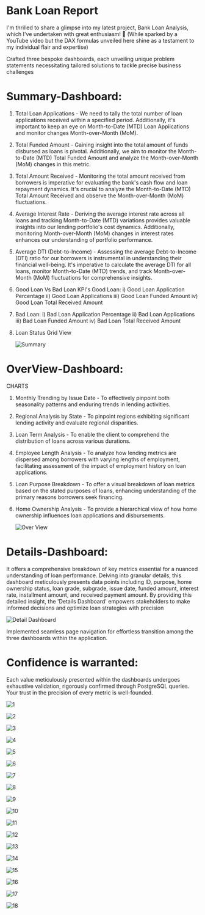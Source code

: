 # Bank Loan Report

I'm thrilled to share a glimpse into my latest project, Bank Loan Analysis, which I've undertaken with great enthusiasm! 💼
(While sparked by a YouTube video but the DAX formulas unveiled here shine as a testament to my individual flair and expertise)

Crafted three bespoke dashboards, each unveiling unique problem statements necessitating tailored solutions to tackle precise business challenges

# Summary-Dashboard:
1. Total Loan Applications - We need to tally the total number of loan applications received within a specified period. Additionally, it's important to keep an eye on Month-to-Date (MTD) Loan Applications and monitor changes Month-over-Month (MoM).

2. Total Funded Amount - Gaining insight into the total amount of funds disbursed as loans is pivotal. Additionally, we aim to monitor the Month-to-Date (MTD) Total Funded Amount and analyze the Month-over-Month (MoM) changes in this metric.

3. Total Amount Received - Monitoring the total amount received from borrowers is imperative for evaluating the bank's cash flow and loan repayment dynamics. It's crucial to analyze the Month-to-Date (MTD) Total Amount Received and observe the Month-over-Month (MoM) fluctuations.

4. Average Interest Rate - Deriving the average interest rate across all loans and tracking Month-to-Date (MTD) variations provides valuable insights into our lending portfolio's cost dynamics. Additionally, monitoring Month-over-Month (MoM) changes in interest rates enhances our understanding of portfolio performance.

5. Average DTI (Debt-to-Income) - Assessing the average Debt-to-Income (DTI) ratio for our borrowers is instrumental in understanding their financial well-being. It's imperative to calculate the average DTI for all loans, monitor Month-to-Date (MTD) trends, and track Month-over-Month (MoM) fluctuations for comprehensive insights.

6. Good Loan Vs Bad Loan KPI's
Good Loan:
i) Good Loan Application Percentage
ii) Good Loan Applications
iii) Good Loan Funded Amount
iv) Good Loan Total Received Amount

7. Bad Loan:
i) Bad Loan Application Percentage
ii) Bad Loan Applications
iii) Bad Loan Funded Amount
iv) Bad Loan Total Received Amount

8. Loan Status Grid View

   ![Summary](https://github.com/Surjendud4/bank-loan-report/assets/168835348/c2b42f65-1720-4830-86f3-457c3de820af)


# OverView-Dashboard:
CHARTS
1. Monthly Trending by Issue Date - To effectively pinpoint both seasonality patterns and enduring trends in lending activities.

2. Regional Analysis by State - To pinpoint regions exhibiting significant lending activity and evaluate regional disparities.

3. Loan Term Analysis - To enable the client to comprehend the distribution of loans across various durations.

4. Employee Length Analysis - To analyze how lending metrics are dispersed among borrowers with varying lengths of employment, facilitating assessment of the impact of employment history on loan applications.

5. Loan Purpose Breakdown - To offer a visual breakdown of loan metrics based on the stated purposes of loans, enhancing understanding of the primary reasons borrowers seek financing.

6. Home Ownership Analysis - To provide a hierarchical view of how home ownership influences loan applications and disbursements.

   ![Over View](https://github.com/Surjendud4/bank-loan-report/assets/168835348/f8e0b863-ade0-488a-85c3-ca228bb9e475)


# Details-Dashboard:
It offers a comprehensive breakdown of key metrics essential for a nuanced understanding of loan performance. Delving into granular details, this dashboard meticulously presents data points including ID, purpose, home ownership status, loan grade, subgrade, issue date, funded amount, interest rate, installment amount, and received payment amount. By providing this detailed insight, the 'Details Dashboard' empowers stakeholders to make informed decisions and optimize loan strategies with precision

![Detail Dashboard](https://github.com/Surjendud4/bank-loan-report/assets/168835348/af3519b6-062a-435e-9f1d-7af6c56b35cd)


Implemented seamless page navigation for effortless transition among the three dashboards within the application.

# Confidence is warranted:
Each value meticulously presented within the dashboards undergoes exhaustive validation, rigorously confirmed through PostgreSQL queries. Your trust in the precision of every metric is well-founded.


![1](https://github.com/Surjendud4/bank-loan-report/assets/168835348/a08577df-820c-4c5a-9fef-4ebb8ab444ff)

![2](https://github.com/Surjendud4/bank-loan-report/assets/168835348/0e882093-1d6f-40e3-9b50-28d187106b90)

![3](https://github.com/Surjendud4/bank-loan-report/assets/168835348/f6a3c3b1-0a38-492d-bef7-352812713f06)

![4](https://github.com/Surjendud4/bank-loan-report/assets/168835348/1a5117e9-7aec-4c1e-bb01-867d965ecb19)

![5](https://github.com/Surjendud4/bank-loan-report/assets/168835348/154a0a04-1ed3-47ef-ad3f-1738d9e2125a)

![6](https://github.com/Surjendud4/bank-loan-report/assets/168835348/459dd3cc-3b81-4520-b359-dda79a10664a)

![7](https://github.com/Surjendud4/bank-loan-report/assets/168835348/918aeba5-dd19-4010-b90d-d0004468049b)

![8](https://github.com/Surjendud4/bank-loan-report/assets/168835348/b4f51b48-9d4c-4cce-80ed-5b89bdc2de04)

![9](https://github.com/Surjendud4/bank-loan-report/assets/168835348/f7021b75-2529-4b49-8204-0be113ce6b47)

![10](https://github.com/Surjendud4/bank-loan-report/assets/168835348/5f4f22d3-1c0a-41c7-92c2-806f8b5202e2)

![11](https://github.com/Surjendud4/bank-loan-report/assets/168835348/f4d08014-06cb-4284-bfdb-e241c7762053)

![12](https://github.com/Surjendud4/bank-loan-report/assets/168835348/ddbb7687-bf7f-4da9-bb7a-90dd9a9d2aba)

![13](https://github.com/Surjendud4/bank-loan-report/assets/168835348/8f370296-5c6f-4ca0-a475-bd3cd885b28a)

![14](https://github.com/Surjendud4/bank-loan-report/assets/168835348/73fdc8f2-9b4b-4ac4-bd18-8eb20fe8a8e9)

![15](https://github.com/Surjendud4/bank-loan-report/assets/168835348/33f79c47-69a3-4929-8cda-9060bd1258ca)

![16](https://github.com/Surjendud4/bank-loan-report/assets/168835348/bd0080b0-1edc-4e56-89d9-0ec151154283)

![17](https://github.com/Surjendud4/bank-loan-report/assets/168835348/8616ceb7-55a5-4a3e-ae2a-69f1df4bd80a)

![18](https://github.com/Surjendud4/bank-loan-report/assets/168835348/5c131636-cc68-4f5f-a32f-d64617f5ad9c)















